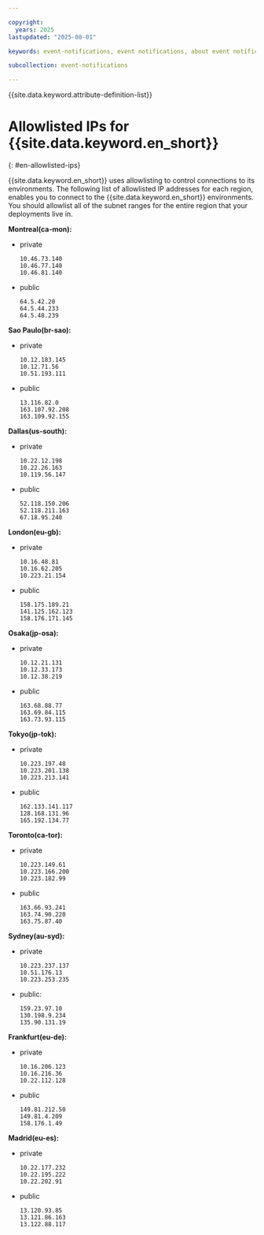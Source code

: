 ```yaml
---

copyright:
  years: 2025
lastupdated: "2025-08-01"

keywords: event-notifications, event notifications, about event notifications, allowlisted ips

subcollection: event-notifications

---
```

{{site.data.keyword.attribute-definition-list}}

# Allowlisted IPs for {{site.data.keyword.en_short}}
{: #en-allowlisted-ips}

{{site.data.keyword.en_short}} uses allowlisting to control connections to its environments. The following list of allowlisted IP addresses for each region, enables you to connect to the {{site.data.keyword.en_short}} environments.  You should allowlist all of the subnet ranges for the entire region that your deployments live in.

**Montreal(ca-mon):**
- private
   ```
   10.46.73.140
   10.46.77.140
   10.46.81.140
   ```
- public
   ```
   64.5.42.20
   64.5.44.233
   64.5.48.239
   ```
**Sao Paulo(br-sao):**
- private
   ```
   10.12.183.145
   10.12.71.56
   10.51.193.111
   ```
- public
   ```
   13.116.82.0
   163.107.92.208
   163.109.92.155
   ```

**Dallas(us-south):**
- private
   ```
   10.22.12.198
   10.22.26.163
   10.119.56.147
   ```
- public
   ```
   52.118.150.206
   52.118.211.163
   67.18.95.240
   ```

**London(eu-gb):**
- private
   ```
   10.16.48.81
   10.16.62.205
   10.223.21.154
   ```
- public
   ```
   158.175.189.21
   141.125.162.123
   158.176.171.145
   ```

**Osaka(jp-osa):**
- private
   ```
   10.12.21.131
   10.12.33.173
   10.12.38.219
   ```
- public
   ```
   163.68.88.77 
   163.69.84.115
   163.73.93.115
   ```

**Tokyo(jp-tok):**
- private
   ```
   10.223.197.48
   10.223.201.138
   10.223.213.141
   ```
- public
   ```
   162.133.141.117
   128.168.131.96
   165.192.134.77
   ```

**Toronto(ca-tor):**
- private
   ```
   10.223.149.61
   10.223.166.200
   10.223.182.99
   ```
- public
   ```
   163.66.93.241
   163.74.90.220
   163.75.87.40
   ```

**Sydney(au-syd):**
- private
   ```
   10.223.237.137
   10.51.176.13	
   10.223.253.235
   ```
- public:
   ```
   159.23.97.10
   130.198.9.234
   135.90.131.19
   ```

**Frankfurt(eu-de):**
- private
   ```
   10.16.206.123
   10.16.216.36
   10.22.112.128
   ```
- public
   ```
   149.81.212.50
   149.81.4.209
   158.176.1.49
   ```

**Madrid(eu-es):**
- private
   ```
   10.22.177.232
   10.22.195.222
   10.22.202.91
   ```
- public
   ```
   13.120.93.85
   13.121.86.163
   13.122.88.117
   ```
